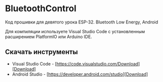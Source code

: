 # BluetoothControl
Код прошивки для девятого урока ESP-32. Bluetooth Low Energy, Android

Для компиляции используете Visual Studio Code с установленным расширением PlatformIO или Arduino IDE.

## Скачать инструменты

* Visual Studio Code - [https://code.visualstudio.com/Download][Download]
* Android Studio - [https://developer.android.com/studio][Download]
